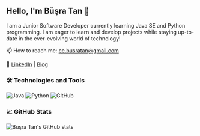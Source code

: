 ## Hello, I'm Büşra Tan 👋

I am a Junior Software Developer currently learning Java SE and Python programming. I am eager to learn and develop projects while staying up-to-date in the ever-evolving world of technology!

📫 How to reach me: ce.busratan@gmail.com

🔗 [LinkedIn](https://www.linkedin.com/in/busratan/) | [Blog](https://bushcode.com)

### 🛠️ Technologies and Tools

![Java](https://img.shields.io/badge/-Java-007396?style=flat-square&logo=java&logoColor=white)
![Python](https://img.shields.io/badge/-Python-3776AB?style=flat-square&logo=python&logoColor=white)
![GitHub](https://img.shields.io/badge/-GitHub-181717?style=flat-square&logo=github&logoColor=white)

### 📈 GitHub Stats

![Buşra Tan's GitHub stats](https://github-readme-stats.vercel.app/api?username=busratan&show_icons=true&theme=radical)


